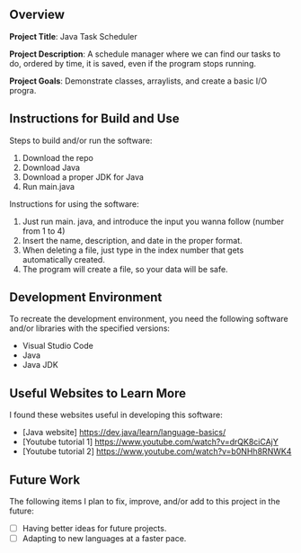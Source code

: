 ## Overview

**Project Title**: Java Task Scheduler

**Project Description**: A schedule manager where we can find our tasks to do, ordered by time, it is saved, even if the program stops running.

**Project Goals**: Demonstrate classes, arraylists, and create a basic I/O progra.

## Instructions for Build and Use

Steps to build and/or run the software:

1. Download the repo
2. Download Java
3. Download a proper JDK for Java
4. Run main.java

Instructions for using the software:

1. Just run main. java, and introduce the input you wanna follow (number from 1 to 4)
2. Insert the name, description, and date in the proper format.
3. When deleting a file, just type in the index number that gets automatically created.
4. The program will create a file, so your data will be safe.

## Development Environment 

To recreate the development environment, you need the following software and/or libraries with the specified versions:

* Visual Studio Code
* Java
* Java JDK

## Useful Websites to Learn More

I found these websites useful in developing this software:

* [Java website] https://dev.java/learn/language-basics/
* [Youtube tutorial 1] https://www.youtube.com/watch?v=drQK8ciCAjY
* [Youtube tutorial 2] https://www.youtube.com/watch?v=b0NHh8RNWK4

## Future Work

The following items I plan to fix, improve, and/or add to this project in the future: 

* [ ] Having better ideas for future projects.
* [ ] Adapting to new languages at a faster pace.
